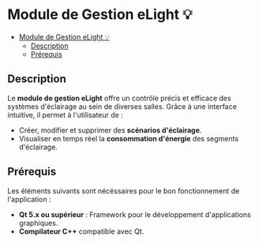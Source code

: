 # Module de Gestion eLight 💡

- [Module de Gestion eLight 💡](#module-de-gestion-elight-)
  - [Description](#description)
  - [Prérequis](#prérequis)

## Description

Le **module de gestion eLight** offre un contrôle précis et efficace des systèmes d'éclairage au sein de diverses salles. Grâce à une interface intuitive, il permet à l'utilisateur de :

- Créer, modifier et supprimer des **scénarios d'éclairage**.
- Visualiser en temps réel la **consommation d'énergie** des segments d'éclairage.

## Prérequis

Les éléments suivants sont nécéssaires pour le bon fonctionnement de l'application :

- **Qt 5.x ou supérieur** : Framework pour le développement d'applications graphiques.
- **Compilateur C++** compatible avec Qt.
